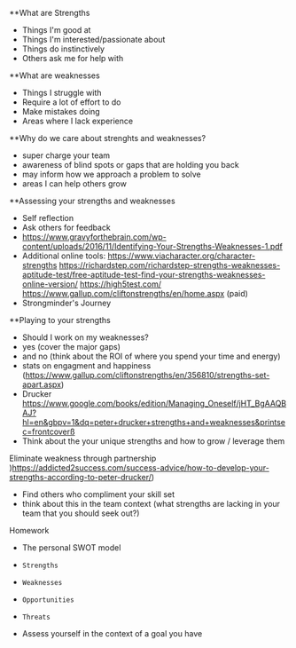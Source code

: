 **What are Strengths
* Things I'm good at
* Things I'm interested/passionate about
* Things do instinctively
* Others ask me for help with

**What are weaknesses
* Things I struggle with
* Require a lot of effort to do
* Make mistakes doing
* Areas where I lack experience

**Why do we care about strenghts and weaknesses?
* super charge your team
* awareness of blind spots or gaps that are holding you back
* may inform how we approach a problem to solve
* areas I can help others grow

**Assessing your strengths and weaknesses
* Self reflection
* Ask others for feedback
* https://www.gravyforthebrain.com/wp-content/uploads/2016/11/Identifying-Your-Strengths-Weaknesses-1.pdf
* Additional online tools:
  https://www.viacharacter.org/character-strengths
  https://richardstep.com/richardstep-strengths-weaknesses-aptitude-test/free-aptitude-test-find-your-strengths-weaknesses-online-version/
  https://high5test.com/
  https://www.gallup.com/cliftonstrengths/en/home.aspx (paid)
* Strongminder's Journey


**Playing to your strengths
* Should I work on my weaknesses?
*   yes (cover the major gaps)
*   and no (think about the ROI of where you spend your time and energy)
* stats on engagment and happiness (https://www.gallup.com/cliftonstrengths/en/356810/strengths-set-apart.aspx)
* Drucker https://www.google.com/books/edition/Managing_Oneself/jHT_BgAAQBAJ?hl=en&gbpv=1&dq=peter+drucker+strengths+and+weaknesses&printsec=frontcoverß
* Think about the your unique strengths and how to grow / leverage them

Eliminate weakness through partnership )https://addicted2success.com/success-advice/how-to-develop-your-strengths-according-to-peter-drucker/)
* Find others who compliment your skill set
* think about this in the team context (what strengths are lacking in your team that you should seek out?)


Homework
* The personal SWOT model 
*     Strengths
*     Weaknesses
*     Opportunities
*     Threats
*  Assess yourself in the context of a goal you have

